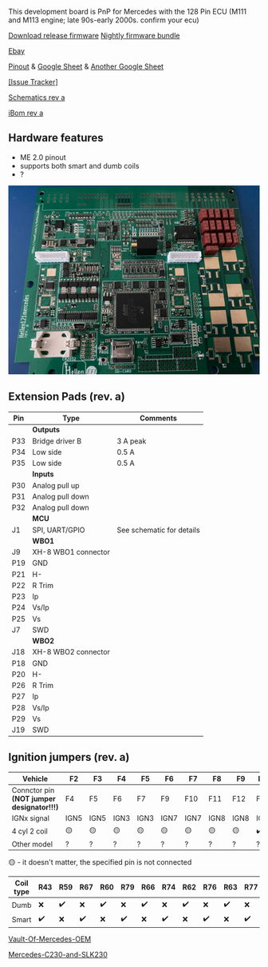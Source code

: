 This development board is PnP for Mercedes with the 128 Pin ECU (M111 and M113 engine; late 90s-early 2000s. confirm your ecu)

[Download release firmware](https://github.com/rusefi/rusefi/releases/latest/download/rusefi_bundle_hellen128.zip)
[Nightly firmware bundle](https://rusefi.com/build_server/rusefi_bundle_hellen128.zip)

[Ebay]()

[Pinout](https://rusefi.com/docs/pinouts/hellen/hellen128/) & [Google Sheet](https://docs.google.com/spreadsheets/d/1I-lZKRajTiEGFUXdZpXEtKF2pymlOo-lPahy3cLMnl4) & [Another Google Sheet](https://docs.google.com/spreadsheets/d/1JgGFJ8AggBFiKT_CQ1D6uYhaIsqeiH9RerxuVy1kp4Y/)

[[Issue Tracker]](https://github.com/rusefi/hellen128merc-issues/issues)

[Schematics rev a](Hardware/Hellen/hellen128mercedes-a-schematic.pdf)

[iBom rev a](https://rusefi.com/docs/ibom/hellen128mercedes-a-ibom.html)

## Hardware features

* ME 2.0 pinout
* supports both smart and dumb coils
* ?

![x](Hardware/Hellen/hellen128mercedes-rev-a.jpg)



## Extension Pads (rev. a)

| Pin | Type | Comments |
|---|---|---|
||**Outputs**||
| P33 | Bridge driver B | 3 A peak |
| P34 | Low side | 0.5 A |
| P35 | Low side | 0.5 A |
|   | **Inputs** |   |
| P30 | Analog pull up | |
| P31 | Analog pull down | |
| P32 | Analog pull down | |
|   | **MCU** |   |
| J1 | SPI, UART/GPIO | See schematic for details | 
|   | **WBO1** |   |
| J9 | XH-8 WBO1 connector| |
| P19 | GND | |
| P21 | H- | |
| P22 | R Trim | |
| P23 | Ip | |
| P24 | Vs/Ip | |
| P25 | Vs | |
| J7 | SWD| |
|   | **WBO2** |   |
| J18 | XH-8 WBO2 connector| |
| P18 | GND | |
| P20 | H- | |
| P26 | R Trim | |
| P27 | Ip | |
| P28 | Vs/Ip | |
| P29 | Vs | |
| J19 | SWD | |

## Ignition jumpers (rev. a)

| Vehicle | F2 | F3 | F4 | F5 | F6 | F7 | F8 | F9 | F10 | F11 | F12 | F13 | F14 | F15 | F16 | F17 |
| --- | --- | --- | --- | --- | --- | --- | --- | --- | --- | --- | --- | --- | --- | --- | --- | --- |
| Connctor pin **(NOT jumper designator!!!)** | F4 | F5 | F6 | F7 | F9 | F10 | F11 | F12 | F13 | F14 | F16 | F17 | F18 | F19 | F20 | F21 |
| IGNx signal | IGN5 | IGN5 | IGN3 | IGN3 | IGN7 | IGN7 | IGN8 | IGN8 | IGN4 | IGN4 | IGN2 | IGN6 | IGN6 | IGN2 | IGN1 | IGN1 |
| 4 cyl 2 coil | 🟡 | 🟡 | 🟡 | 🟡 | 🟡 | 🟡 | 🟡 | 🟡 | ✔️ | 🟡 | 🟡 | 🟡 | 🟡 | 🟡 | ✔️ | 🟡 |
| Other model | ? | ? | ? | ? | ? | ? | ? | ? | ? | ? | ? | ? | ? | ? | ? | ? | ? |

🟡 - it doesn't matter, the specified pin is not connected

| Coil type | R43 | R59 | R67 | R60 | R79 | R66 | R74 | R62 | R76 | R63 | R77 | R64 | R78 | R65 | R73 | R61 |
| --- | --- | --- | --- | --- | --- | --- | --- | --- | --- | --- | --- | --- | --- | --- | --- | --- |
| Dumb | ❌ | ✔️ | ❌ | ✔️ | ❌ | ✔️ | ❌ | ✔️ | ❌ | ✔️ | ❌ | ✔️ | ❌ | ✔️ | ❌ | ✔️ |
| Smart | ✔️ | ❌ | ✔️ | ❌ | ✔️ | ❌ | ✔️ | ❌ | ✔️ | ❌ | ✔️ | ❌ | ✔️ | ❌ | ✔️ | ❌ |


[Vault-Of-Mercedes-OEM](Vault-Of-Mercedes-OEM)

[Mercedes-C230-and-SLK230](Mercedes-C230-and-SLK230)
